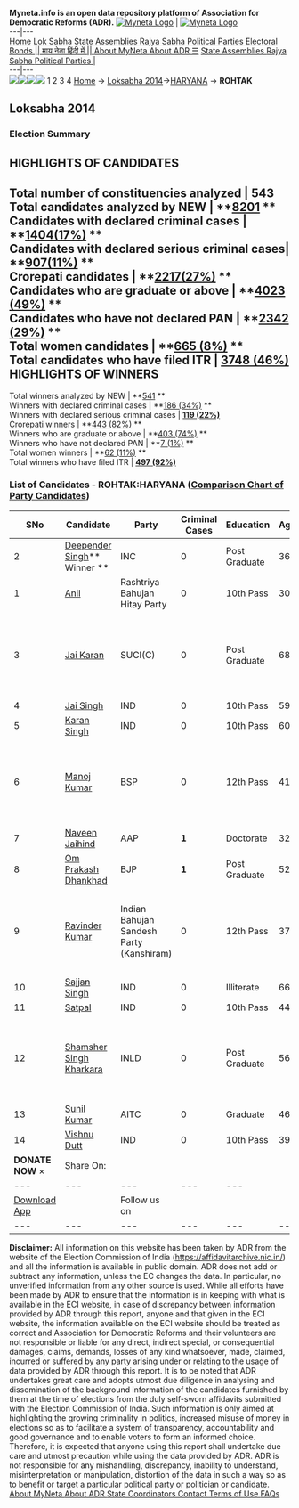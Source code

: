 **Myneta.info is an open data repository platform of Association for Democratic Reforms (ADR).**
[![Myneta Logo](https://www.myneta.info/lib/img/myneta-logo.png)](https://www.myneta.info/) | [![Myneta Logo](https://www.myneta.info/lib/img/adr-logo.png)](https://adrindia.org)  
---|---  
[Home](https://www.myneta.info/) [Lok Sabha](https://www.myneta.info/#ls "Lok Sabha") [ State Assemblies ](https://www.myneta.info/#sa "State Assemblies") [Rajya Sabha](https://www.myneta.info/#rs "Rajya Sabha") [Political Parties ](https://www.myneta.info/party "Political Parties") [ Electoral Bonds ](https://www.myneta.info/electoral_bonds "Electoral Bonds") [ || माय नेता हिंदी में || ](https://translate.google.co.in/translate?prev=hp&hl=en&js=y&u=www.myneta.info&sl=en&tl=hi&history_state0=) [ About MyNeta ](https://adrindia.org/content/about-myneta) [ About ADR ](https://adrindia.org/about-adr/who-we-are) [☰](javascript:void\(0\))
[ State Assemblies ](https://www.myneta.info/#sa "State Assemblies") [ Rajya Sabha ](https://www.myneta.info/#rs "Rajya Sabha") [ Political Parties ](https://www.myneta.info/party "Political Parties")
|   
---|---  
![](https://www.myneta.info/lib/img/banner/banner-1.png)![](https://www.myneta.info/lib/img/banner/banner-2.png)![](https://www.myneta.info/lib/img/banner/banner-3.png)![](https://www.myneta.info/lib/img/banner/banner-4.png)
1  2  3  4 
[Home](https://www.myneta.info/) → [Loksabha 2014](https://www.myneta.info/ls2014/)→[HARYANA](https://www.myneta.info/ls2014/index.php?action=show_constituencies&state_id=7) → **ROHTAK**
### 
## Loksabha 2014
###  Election Summary 
HIGHLIGHTS OF CANDIDATES  
---  
Total number of constituencies analyzed |  543   
Total candidates analyzed by NEW | **[8201](https://www.myneta.info/ls2014/index.php?action=summary&subAction=candidates_analyzed&sort=candidate#summary) **  
Candidates with declared criminal cases | **[1404(17%)](https://www.myneta.info/ls2014/index.php?action=summary&subAction=crime&sort=candidate#summary) **  
Candidates with declared serious criminal cases| **[907(11%)](https://www.myneta.info/ls2014/index.php?action=summary&subAction=serious_crime&sort=candidate#summary) **  
Crorepati candidates | **[2217(27%)](https://www.myneta.info/ls2014/index.php?action=summary&subAction=crorepati&sort=candidate#summary) **  
Candidates who are graduate or above | **[4023 (49%)](https://www.myneta.info/ls2014/index.php?action=summary&subAction=education&sort=candidate#summary) **  
Candidates who have not declared PAN | **[2342 (29%)](https://www.myneta.info/ls2014/index.php?action=summary&subAction=without_pan&sort=candidate#summary) **  
Total women candidates | **[665 (8%)](https://www.myneta.info/ls2014/index.php?action=summary&subAction=women_candidate&sort=candidate#summary) **  
Total candidates who have filed ITR | [**3748 (46%)**](https://www.myneta.info/ls2014/index.php?action=summary&subAction=filed_itr&sort=candidate#summary)  
HIGHLIGHTS OF WINNERS  
---  
Total winners analyzed by NEW | **[541](https://www.myneta.info/ls2014/index.php?action=summary&subAction=winner_analyzed&sort=candidate#summary) **  
Winners with declared criminal cases | **[186 (34%)](https://www.myneta.info/ls2014/index.php?action=summary&subAction=winner_crime&sort=candidate#summary) **  
Winners with declared serious criminal cases | **[119 (22%)](https://www.myneta.info/ls2014/index.php?action=summary&subAction=winner_serious_crime&sort=candidate#summary)**  
Crorepati winners | **[443 (82%)](https://www.myneta.info/ls2014/index.php?action=summary&subAction=winner_crorepati&sort=candidate#summary) **  
Winners who are graduate or above | **[403 (74%)](https://www.myneta.info/ls2014/index.php?action=summary&subAction=winner_education&sort=candidate#summary) **  
Winners who have not declared PAN | **[7 (1%)](https://www.myneta.info/ls2014/index.php?action=summary&subAction=winner_without_pan&sort=candidate#summary) **  
Total women winners | **[62 (11%)](https://www.myneta.info/ls2014/index.php?action=summary&subAction=winner_women&sort=candidate#summary) **  
Total winners who have filed ITR | [**497 (92%)**](https://www.myneta.info/ls2014/index.php?action=summary&subAction=winner_filed_itr&sort=candidate#summary)  
### List of Candidates - ROHTAK:HARYANA ([Comparison Chart of Party Candidates](https://www.myneta.info/ls2014/comparisonchart.php?constituency_id=382))
SNo | Candidate| Party| Criminal Cases| Education| Age| Total Assets| Liabilities  
---|---|---|---|---|---|---|---  
2  | [Deepender Singh](https://www.myneta.info/ls2014/candidate.php?candidate_id=1268)** Winner ** | INC | 0 | Post Graduate| 36 | Rs 35,87,49,354 ~ 35 Crore+ | Rs 3,93,10,300 ~ 3 Crore+  
1  | [Anil](https://www.myneta.info/ls2014/candidate.php?candidate_id=2057) | Rashtriya Bahujan Hitay Party | 0 | 10th Pass| 30 | Rs 15,20,000 ~ 15 Lacs+ | Rs 0 ~   
3  | [Jai Karan](https://www.myneta.info/ls2014/candidate.php?candidate_id=208) | SUCI(C) | 0 | Post Graduate| 68 | ![](https://myneta.info/image_v2.php?myneta_folder=ls2014&candidate_id=208&col=ta) | ![](https://myneta.info/image_v2.php?myneta_folder=ls2014&candidate_id=208&col=lia)  
4  | [Jai Singh](https://www.myneta.info/ls2014/candidate.php?candidate_id=2058) | IND | 0 | 10th Pass| 59 | Rs 1,81,87,000 ~ 1 Crore+ | Rs 2,00,000 ~ 2 Lacs+  
5  | [Karan Singh](https://www.myneta.info/ls2014/candidate.php?candidate_id=92) | IND | 0 | 10th Pass| 60 | Rs 1,22,26,000 ~ 1 Crore+ | Rs 1,62,000 ~ 1 Lacs+  
6  | [Manoj Kumar](https://www.myneta.info/ls2014/candidate.php?candidate_id=1270) | BSP | 0 | 12th Pass| 41 | ![](https://myneta.info/image_v2.php?myneta_folder=ls2014&candidate_id=1270&col=ta) | ![](https://myneta.info/image_v2.php?myneta_folder=ls2014&candidate_id=1270&col=lia)  
7  | [Naveen Jaihind](https://www.myneta.info/ls2014/candidate.php?candidate_id=451) | AAP | **1** | Doctorate| 32 | Rs 3,40,057 ~ 3 Lacs+ | Rs 0 ~   
8  | [Om Prakash Dhankhad](https://www.myneta.info/ls2014/candidate.php?candidate_id=1045) | BJP | **1** | Post Graduate| 52 | Rs 1,05,87,916 ~ 1 Crore+ | Rs 0 ~   
9  | [Ravinder Kumar](https://www.myneta.info/ls2014/candidate.php?candidate_id=1271) | Indian Bahujan Sandesh Party (Kanshiram) | 0 | 12th Pass| 37 | ![](https://myneta.info/image_v2.php?myneta_folder=ls2014&candidate_id=1271&col=ta) | ![](https://myneta.info/image_v2.php?myneta_folder=ls2014&candidate_id=1271&col=lia)  
10  | [Sajjan Singh](https://www.myneta.info/ls2014/candidate.php?candidate_id=453) | IND | 0 | Illiterate| 66 | Rs 27,61,000 ~ 27 Lacs+ | Rs 2,50,000 ~ 2 Lacs+  
11  | [Satpal](https://www.myneta.info/ls2014/candidate.php?candidate_id=452) | IND | 0 | 10th Pass| 44 | Rs 39,98,000 ~ 39 Lacs+ | Rs 0 ~   
12  | [Shamsher Singh Kharkara](https://www.myneta.info/ls2014/candidate.php?candidate_id=209) | INLD | 0 | Post Graduate| 56 | ![](https://myneta.info/image_v2.php?myneta_folder=ls2014&candidate_id=209&col=ta) | ![](https://myneta.info/image_v2.php?myneta_folder=ls2014&candidate_id=209&col=lia)  
13  | [Sunil Kumar](https://www.myneta.info/ls2014/candidate.php?candidate_id=1269) | AITC | 0 | Graduate| 46 | Rs 3,39,277 ~ 3 Lacs+ | Rs 0 ~   
14  | [Vishnu Dutt](https://www.myneta.info/ls2014/candidate.php?candidate_id=455) | IND | 0 | 10th Pass| 39 | Rs 11,66,047 ~ 11 Lacs+ | Rs 80,000 ~ 80 Thou+  
|  **DONATE NOW** × |  Share On:  | [](https://api.whatsapp.com/send?text=https%3A%2F%2Fmyneta.info%2Fpunjab2022%2Findex.php%3Faction%3Dshow_constituencies%26state_id%3D19) | [](https://www.facebook.com/sharer/sharer.php?u=https%3A%2F%2Fmyneta.info%2Fpunjab2022%2Findex.php%3Faction%3Dshow_constituencies%26state_id%3D19) | [](https://twitter.com/share?url=https%3A%2F%2Fmyneta.info%2Fpunjab2022%2Findex.php%3Faction%3Dshow_constituencies%26state_id%3D19)  
---|---|---|---|---  
| [ Download App ](https://play.google.com/store/apps/details?id=com.webrosoft.myneta1&pcampaignid=pcampaignidMKT-Other-global-all-co-prtnr-py-PartBadge-Mar2515-1) | [](https://play.google.com/store/apps/details?id=com.webrosoft.myneta1&pcampaignid=pcampaignidMKT-Other-global-all-co-prtnr-py-PartBadge-Mar2515-1) |  Follow us on  | [](https://www.facebook.com/adrindia.org/) | [](https://twitter.com/adrspeaks) | [](https://groups.google.com/g/national-election-watch?hl=en&pli=1) | [](https://www.instagram.com/adrspeaks/) | [](https://www.youtube.com/user/adrspeaks) | [](https://sharechat.com/profile/adrspeaks)  
---|---|---|---|---|---|---|---|---  
**Disclaimer:** All information on this website has been taken by ADR from the website of the Election Commission of India (https://affidavitarchive.nic.in/) and all the information is available in public domain. ADR does not add or subtract any information, unless the EC changes the data. In particular, no unverified information from any other source is used. While all efforts have been made by ADR to ensure that the information is in keeping with what is available in the ECI website, in case of discrepancy between information provided by ADR through this report, anyone and that given in the ECI website, the information available on the ECI website should be treated as correct and Association for Democratic Reforms and their volunteers are not responsible or liable for any direct, indirect special, or consequential damages, claims, demands, losses of any kind whatsoever, made, claimed, incurred or suffered by any party arising under or relating to the usage of data provided by ADR through this report. It is to be noted that ADR undertakes great care and adopts utmost due diligence in analysing and dissemination of the background information of the candidates furnished by them at the time of elections from the duly self-sworn affidavits submitted with the Election Commission of India. Such information is only aimed at highlighting the growing criminality in politics, increased misuse of money in elections so as to facilitate a system of transparency, accountability and good governance and to enable voters to form an informed choice. Therefore, it is expected that anyone using this report shall undertake due care and utmost precaution while using the data provided by ADR. ADR is not responsible for any mishandling, discrepancy, inability to understand, misinterpretation or manipulation, distortion of the data in such a way so as to benefit or target a particular political party or politician or candidate. 
[ About MyNeta ](https://adrindia.org/content/about-myneta) [ About ADR ](https://adrindia.org/about-adr/who-we-are) [ State Coordinators ](https://adrindia.org/about-adr/state-coordinators) [ Contact ](https://adrindia.org/contact-us) [ Terms of Use ](https://adrindia.org/content/adr-terms-use) [ FAQs ](https://adrindia.org/content/faqs)
